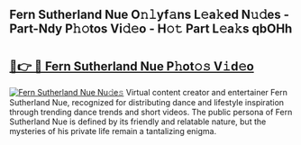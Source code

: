 ## Fern Sutherland Nue O𝚗𝚕yf𝚊ns L𝚎a𝚔ed N𝚞𝚍es - Part-Ndy P𝚑𝚘tos Vi𝚍𝚎o - H𝚘𝚝 Part L𝚎a𝚔s qbOHh

# <h2><a href="http://kf57xn.oniu.top/?m=Fern+Sutherland+Nue">🔗👉 🔴 Fern Sutherland Nue P𝚑ot𝚘𝚜 V𝚒d𝚎o</a></h2>

[![Fern Sutherland Nue Nu𝚍e𝚜](https://i.imgur.com/0qMVB7G.gif)](http://kf57xn.oniu.top/?m=Fern+Sutherland+Nue)
Virtual content creator and entertainer Fern Sutherland Nue, recognized for distributing dance and lifestyle inspiration through trending dance trends and short videos. The public persona of Fern Sutherland Nue is defined by its friendly and relatable nature, but the mysteries of his private life remain a tantalizing enigma.  
